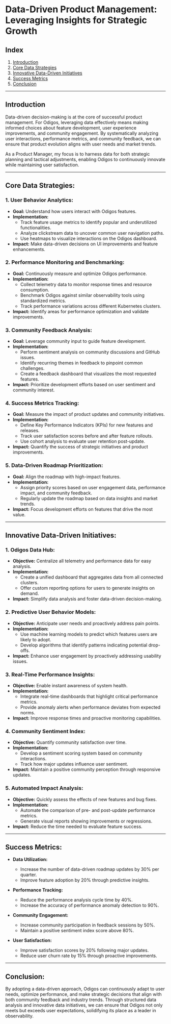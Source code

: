 # **Data-Driven Product Management: Leveraging Insights for Strategic Growth**  

## **Index**  
1. [Introduction](#introduction)  
2. [Core Data Strategies](#core-data-strategies)  
3. [Innovative Data-Driven Initiatives](#innovative-data-driven-initiatives)  
4. [Success Metrics](#success-metrics)  
5. [Conclusion](#conclusion)  

---

## **Introduction**  
Data-driven decision-making is at the core of successful product management. For Odigos, leveraging data effectively means making informed choices about feature development, user experience improvements, and community engagement. By systematically analyzing user interactions, performance metrics, and community feedback, we can ensure that product evolution aligns with user needs and market trends.  

As a Product Manager, my focus is to harness data for both strategic planning and tactical adjustments, enabling Odigos to continuously innovate while maintaining user satisfaction.  

---

## **Core Data Strategies:**  

### **1. User Behavior Analytics:**  
- **Goal:** Understand how users interact with Odigos features.  
- **Implementation:**  
  - Track feature usage metrics to identify popular and underutilized functionalities.  
  - Analyze clickstream data to uncover common user navigation paths.  
  - Use heatmaps to visualize interactions on the Odigos dashboard.  
- **Impact:** Make data-driven decisions on UI improvements and feature enhancements.  

### **2. Performance Monitoring and Benchmarking:**  
- **Goal:** Continuously measure and optimize Odigos performance.  
- **Implementation:**  
  - Collect telemetry data to monitor response times and resource consumption.  
  - Benchmark Odigos against similar observability tools using standardized metrics.  
  - Track performance variations across different Kubernetes clusters.  
- **Impact:** Identify areas for performance optimization and validate improvements.  

### **3. Community Feedback Analysis:**  
- **Goal:** Leverage community input to guide feature development.  
- **Implementation:**  
  - Perform sentiment analysis on community discussions and GitHub issues.  
  - Identify recurring themes in feedback to pinpoint common challenges.  
  - Create a feedback dashboard that visualizes the most requested features.  
- **Impact:** Prioritize development efforts based on user sentiment and community interest.  

### **4. Success Metrics Tracking:**  
- **Goal:** Measure the impact of product updates and community initiatives.  
- **Implementation:**  
  - Define Key Performance Indicators (KPIs) for new features and releases.  
  - Track user satisfaction scores before and after feature rollouts.  
  - Use cohort analysis to evaluate user retention post-update.  
- **Impact:** Quantify the success of strategic initiatives and product improvements.  

### **5. Data-Driven Roadmap Prioritization:**  
- **Goal:** Align the roadmap with high-impact features.  
- **Implementation:**  
  - Assign priority scores based on user engagement data, performance impact, and community feedback.  
  - Regularly update the roadmap based on data insights and market trends.  
- **Impact:** Focus development efforts on features that drive the most value.  

---

## **Innovative Data-Driven Initiatives:**  

### **1. Odigos Data Hub:**  
- **Objective:** Centralize all telemetry and performance data for easy analysis.  
- **Implementation:**  
  - Create a unified dashboard that aggregates data from all connected clusters.  
  - Offer custom reporting options for users to generate insights on demand.  
- **Impact:** Simplify data analysis and foster data-driven decision-making.  

### **2. Predictive User Behavior Models:**  
- **Objective:** Anticipate user needs and proactively address pain points.  
- **Implementation:**  
  - Use machine learning models to predict which features users are likely to adopt.  
  - Develop algorithms that identify patterns indicating potential drop-offs.  
- **Impact:** Enhance user engagement by proactively addressing usability issues.  

### **3. Real-Time Performance Insights:**  
- **Objective:** Enable instant awareness of system health.  
- **Implementation:**  
  - Integrate real-time dashboards that highlight critical performance metrics.  
  - Provide anomaly alerts when performance deviates from expected norms.  
- **Impact:** Improve response times and proactive monitoring capabilities.  

### **4. Community Sentiment Index:**  
- **Objective:** Quantify community satisfaction over time.  
- **Implementation:**  
  - Develop a sentiment scoring system based on community interactions.  
  - Track how major updates influence user sentiment.  
- **Impact:** Maintain a positive community perception through responsive updates.  

### **5. Automated Impact Analysis:**  
- **Objective:** Quickly assess the effects of new features and bug fixes.  
- **Implementation:**  
  - Automate the comparison of pre- and post-update performance metrics.  
  - Generate visual reports showing improvements or regressions.  
- **Impact:** Reduce the time needed to evaluate feature success.  

---

## **Success Metrics:**  
- **Data Utilization:**  
  - Increase the number of data-driven roadmap updates by 30% per quarter.  
  - Improve feature adoption by 20% through predictive insights.  

- **Performance Tracking:**  
  - Reduce the performance analysis cycle time by 40%.  
  - Increase the accuracy of performance anomaly detection to 90%.  

- **Community Engagement:**  
  - Increase community participation in feedback sessions by 50%.  
  - Maintain a positive sentiment index score above 80%.  

- **User Satisfaction:**  
  - Improve satisfaction scores by 20% following major updates.  
  - Reduce user churn rate by 15% through proactive improvements.  

---

## **Conclusion:**  
By adopting a data-driven approach, Odigos can continuously adapt to user needs, optimize performance, and make strategic decisions that align with both community feedback and industry trends. Through structured data analysis and innovative data initiatives, we can ensure that Odigos not only meets but exceeds user expectations, solidifying its place as a leader in observability.  
